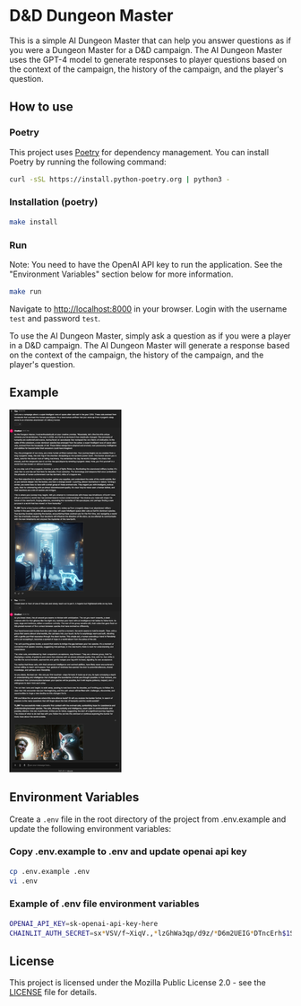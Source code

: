 # D&D Dungeon Master

This is a simple AI Dungeon Master that can help you answer questions as if you were a Dungeon Master for a D&D campaign. The AI Dungeon Master uses the GPT-4 model to generate responses to player questions based on the context of the campaign, the history of the campaign, and the player's question.

## How to use

### Poetry

This project uses [Poetry](https://python-poetry.org/docs/#installing-with-the-official-installer) for dependency management. You can install Poetry by running the following command:

```bash
curl -sSL https://install.python-poetry.org | python3 -
```

### Installation (poetry)

```bash
make install
```

### Run

Note: You need to have the OpenAI API key to run the application. See the "Environment Variables" section below for more information.

```bash
make run
```

Navigate to [http://localhost:8000](http://localhost:8000) in your browser. Login with the username `test` and password `test`.

To use the AI Dungeon Master, simply ask a question as if you were a player in a D&D campaign. The AI Dungeon Master will generate a response based on the context of the campaign, the history of the campaign, and the player's question.

## Example

<img src="images/example.png" alt="StorySprites in action" width="200"/>

## Environment Variables

Create a `.env` file in the root directory of the project from .env.example and update the following environment variables:

### Copy .env.example to .env and update openai api key

```bash
cp .env.example .env
vi .env
```

### Example of .env file environment variables

```bash
OPENAI_API_KEY=sk-openai-api-key-here
CHAINLIT_AUTH_SECRET=sx*VSV/f~XiqV.,*lzGhWa3qp/d9z/*D6m2UEIG*DTncErh$1Su.JtH?jj@_4,nd
```

## License

This project is licensed under the Mozilla Public License 2.0 - see the [LICENSE](LICENSE) file for details.

